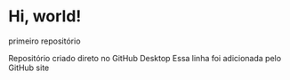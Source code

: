 # Hi, world!
 primeiro repositório

Repositório criado direto no GitHub Desktop
Essa linha foi adicionada pelo GitHub site
